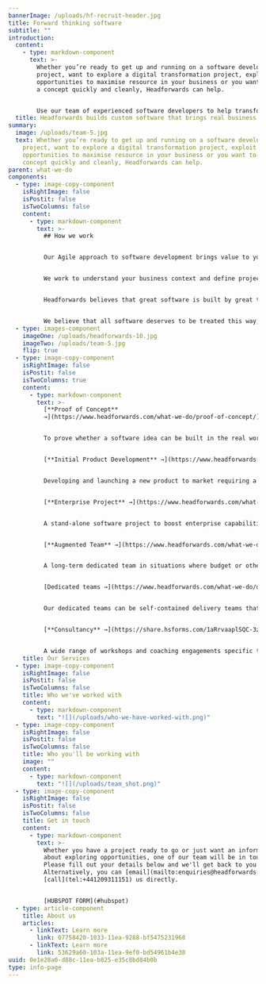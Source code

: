 ```yaml
---
bannerImage: /uploads/hf-recruit-header.jpg
title: Forward thinking software
subtitle: ""
introduction:
  content:
    - type: markdown-component
      text: >-
        Whether you’re ready to get up and running on a software development
        project, want to explore a digital transformation project, exploit
        opportunities to maximise resource in your business or you want to test
        a concept quickly and cleanly, Headforwards can help. 


        Use our team of experienced software developers to help transform your business.
  title: Headforwards builds custom software that brings real business value.
summary:
  image: /uploads/team-5.jpg
  text: Whether you’re ready to get up and running on a software development
    project, want to explore a digital transformation project, exploit
    opportunities to maximise resource in your business or you want to test a
    concept quickly and cleanly, Headforwards can help.
parent: what-we-do
components:
  - type: image-copy-component
    isRightImage: false
    isPostit: false
    isTwoColumns: false
    content:
      - type: markdown-component
        text: >-
          ## How we work


          Our Agile approach to software development brings value to your business from the start.


          We work to understand your business context and define projects around your objectives.  Depending on your needs, our teams may be augmented with temporary developer resource or product, technical and facilitation consultancy. This flexibility can assist in rapid team creation and - in turn - rapid project starts. 


          Headforwards believes that great software is built by great teams. We believe in people over process and build our teams based on each job’s specific needs to make sure our clients get the right product. 


          We believe that all software deserves to be treated this way, irrespective of size of project or roadmap.
  - type: images-component
    imageOne: /uploads/headforwards-10.jpg
    imageTwo: /uploads/team-5.jpg
    flip: true
  - type: image-copy-component
    isRightImage: false
    isPostit: false
    isTwoColumns: true
    content:
      - type: markdown-component
        text: >-
          [**Proof of Concept**
          →](https://www.headforwards.com/what-we-do/proof-of-concept/)


          To prove whether a software idea can be built in the real world, what technologies should be used and whether the software is likely to be adopted by its intended users.


          [**Initial Product Development** →](https://www.headforwards.com/what-we-do/new-product-development/)


          Developing and launching a new product to market requiring a rapid development cycle, strategy support, UX design and customer testing all in close client collaboration.


          [**Enterprise Project** →](https://www.headforwards.com/what-we-do/enterprise-project/)


          A stand-alone software project to boost enterprise capabilities to support their goals. Often our clients either don't have development teams themselves or are at capacity with other work.


          [**Augmented Team** →](https://www.headforwards.com/what-we-do/augmented-team/)


          A long-term dedicated team in situations where budget or other constraints don’t allow a full, cross-functional team. This model offers access to bursts of support or specialist expertise as and when appropriate.


          [Dedicated teams →](https://www.headforwards.com/what-we-do/dedicated-teams/)


          Our dedicated teams can be self-contained delivery teams that provide or extend any in-house capability, or they can become an extension of existing teams, augmenting them with specific skillsets as needed.  


          [**Consultancy** →](https://share.hsforms.com/1aRrvaaplSQC-3z6Gqj-G8Qzec3)


          A wide range of workshops and coaching engagements specific to a client’s needs from Vision and Roadmap creation to Agile coaching and Agile transformation support.
    title: Our Services
  - type: image-copy-component
    isRightImage: false
    isPostit: false
    isTwoColumns: false
    title: Who we've worked with
    content:
      - type: markdown-component
        text: "![](/uploads/who-we-have-worked-with.png)"
  - type: image-copy-component
    isRightImage: false
    isPostit: false
    isTwoColumns: false
    title: Who you'll be working with
    image: ""
    content:
      - type: markdown-component
        text: "![](/uploads/team_shot.png)"
  - type: image-copy-component
    isRightImage: false
    isPostit: false
    isTwoColumns: false
    title: Get in touch
    content:
      - type: markdown-component
        text: >-
          Whether you have a project ready to go or just want an informal chat
          about exploring opportunities, one of our team will be in touch.
          Please fill out your details below and we'll get back to you.
          Alternatively, you can [email](mailto:enquiries@headforwards.com) or
          [call](tel:+441209311151) us directly.


          [HUBSPOT FORM](#hubspot)
  - type: article-component
    title: About us
    articles:
      - linkText: Learn more
        link: 07758420-1033-11ea-9288-bf5475231968
      - linkText: Learn more
        link: 53629a60-103a-11ea-9ef0-bd54961b4e30
uuid: 0e1e28a0-d88c-11ea-b825-e35c8bd84b0b
type: info-page
---
```

